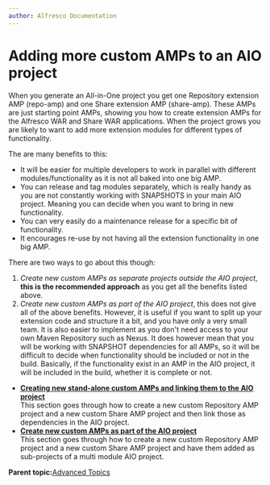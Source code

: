 ```yaml
---
author: Alfresco Documentation
---
```


# Adding more custom AMPs to an AIO project

When you generate an All-in-One project you get one Repository extension AMP \(repo-amp\) and one Share extension AMP \(share-amp\). These AMPs are just starting point AMPs, showing you how to create extension AMPs for the Alfresco WAR and Share WAR applications. When the project grows you are likely to want to add more extension modules for different types of functionality.

The are many benefits to this:

-   It will be easier for multiple developers to work in parallel with different modules/functionality as it is not all baked into one big AMP.
-   You can release and tag modules separately, which is really handy as you are not constantly working with SNAPSHOTS in your main AIO project. Meaning you can decide when you want to bring in new functionality.
-   You can very easily do a maintenance release for a specific bit of functionality.
-   It encourages re-use by not having all the extension functionality in one big AMP.

There are two ways to go about this though:

1.  *Create new custom AMPs as separate projects outside the AIO project*, **this is the recommended approach** as you get all the benefits listed above.
2.  *Create new custom AMPs as part of the AIO project*, this does not give all of the above benefits. However, it is useful if you want to split up your extension code and structure it a bit, and you have only a very small team. It is also easier to implement as you don't need access to your own Maven Repository such as Nexus. It does however mean that you will be working with SNAPSHOT dependencies for all AMPs, so it will be difficult to decide when functionality should be included or not in the build. Basically, if the functionality exist in an AMP in the AIO project, it will be included in the build, whether it is complete or not.

-   **[Creating new stand-alone custom AMPs and linking them to the AIO project](../tasks/alfresco-sdk-advanced-link-custom-amps-aio.md)**  
This section goes through how to create a new custom Repository AMP project and a new custom Share AMP project and then link those as dependencies in the AIO project.
-   **[Create new custom AMPs as part of the AIO project](../tasks/alfresco-sdk-advanced-add-custom-amps-aio.md)**  
This section goes through how to create a new custom Repository AMP project and a new custom Share AMP project and have them added as sub-projects of a multi module AIO project.

**Parent topic:**[Advanced Topics](../concepts/alfresco-sdk-advanced-topics.md)

